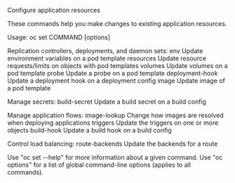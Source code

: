 Configure application resources 

These commands help you make changes to existing application resources.

Usage:
  oc set COMMAND [options]

Replication controllers, deployments, and daemon sets:
  env             Update environment variables on a pod template
  resources       Update resource requests/limits on objects with pod templates
  volumes         Update volumes on a pod template
  probe           Update a probe on a pod template
  deployment-hook Update a deployment hook on a deployment config
  image           Update image of a pod template

Manage secrets:
  build-secret    Update a build secret on a build config

Manage application flows:
  image-lookup    Change how images are resolved when deploying applications
  triggers        Update the triggers on one or more objects
  build-hook      Update a build hook on a build config

Control load balancing:
  route-backends  Update the backends for a route

Use "oc set <command> --help" for more information about a given command.
Use "oc options" for a list of global command-line options (applies to all commands).
